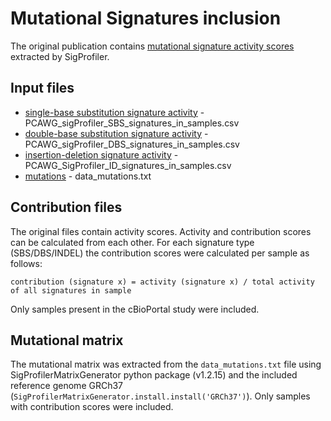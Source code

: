 # Mutational Signatures inclusion
The original publication contains [mutational signature activity scores](https://www.synapse.org/#!Synapse:syn11804065) 
extracted by SigProfiler. 

## Input files
- [single-base substitution signature activity](https://www.synapse.org/#!Synapse:syn11738669) - PCAWG_sigProfiler_SBS_signatures_in_samples.csv
- [double-base substitution signature activity](https://www.synapse.org/#!Synapse:syn11738667) -  PCAWG_sigProfiler_DBS_signatures_in_samples.csv
- [insertion-deletion signature activity](https://www.synapse.org/#!Synapse:syn11738668) -  PCAWG_SigProfiler_ID_signatures_in_samples.csv
- [mutations](data_mutations.txt) - data_mutations.txt

## Contribution files
The original files contain activity scores. Activity and contribution scores can be calculated from each other.
For each signature type (SBS/DBS/INDEL) the contribution scores were calculated per sample as follows:
```
contribution (signature x) = activity (signature x) / total activity of all signatures in sample
```
Only samples present in the cBioPortal study were included.

## Mutational matrix
The mutational matrix was extracted from the `data_mutations.txt` file using SigProfilerMatrixGenerator python package
(v1.2.15) and the included reference genome GRCh37 (`SigProfilerMatrixGenerator.install.install('GRCh37')`).
Only samples with contribution scores were included.
